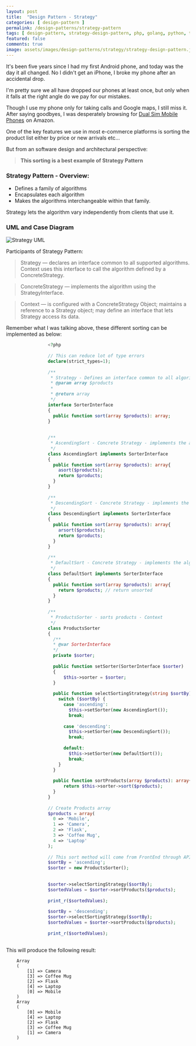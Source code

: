 ```yaml
---
layout: post
title:  "Design Pattern - Strategy"
categories: [ design-pattern ]
permalink: /design-patterns/strategy-pattern
tags: [ design-pattern, strategy-design-pattern, php, golang, python, typescript ]
featured: false
comments: true
image: assets/images/design-patterns/strategy/strategy-design-pattern.jpg
---
```


It's been five years since I had my first Android phone, and today was the day it all changed. No I didn't get an iPhone, I broke my phone after an accidental drop. 

I'm pretty sure we all have dropped our phones at least once, but only when it falls at the right angle do we pay for our mistakes.

Though I use my phone only for taking calls and Google maps, I still miss it. After saying goodbyes, I was desperately browsing for <a target="_blank" href="https://www.amazon.com.au/gp/search?ie=UTF8&tag=anamica-22&linkCode=ur2&linkId=078ab941e58c5b60b4ee336ff375193a&camp=247&creative=1211&index=electronics&keywords=dual sim mobile phones">Dual Sim Mobile Phones</a><img src="//ir-au.amazon-adsystem.com/e/ir?t=anamica-22&l=ur2&o=36" width="1" height="1" border="0" alt="" style="border:none !important; margin:0px !important;" /> on Amazon.

One of the key features we use in most e-commerce platforms is sorting the product list either by price or new arrivals etc... 

But from an software design and architectural perspective:

> **This sorting is a best example of Strategy Pattern**  

### Strategy Pattern - Overview:

- Defines a family of algorithms
- Encapsulates each algorithm
- Makes the algorithms interchangeable within that family.

 
Strategy lets the algorithm vary independently from clients that use it.

### UML and Case Diagram

![Strategy UML]({{site.siteurl}}assets/images/design-patterns/strategy/strategy-pattern-uml.jpg)

Participants of Strategy Pattern:


> Strategy — declares an interface common to all supported algorithms. Context uses this interface to call the algorithm defined by a ConcreteStrategy.

> ConcreteStrategy — implements the algorithm using the StrategyInterface.

> Context — is configured with a ConcreteStrategy Object; maintains a reference to a Strategy object; may define an interface that lets Strategy access its data.

Remember what I was talking above, these different sorting can be implemented as below:

                
```php                
                <?php
                
                // This can reduce lot of type errors
                declare(strict_types=1);
                
                /**
                 * Strategy - Defines an interface common to all algorithms
                 * @param array $products
                 *
                 * @return array
                 */
                interface SorterInterface
                {
                  public function sort(array $products): array;
                }
                
                
                /**
                 * AscendingSort - Concrete Strategy - implements the algorithm using the Interface
                 */
                class AscendingSort implements SorterInterface
                {
                  public function sort(array $products): array{
                    asort($products);
                    return $products;
                  }
                }
                
                /**
                 * DescendingSort - Concrete Strategy - implements the algorithm using the Interface
                 */
                class DescendingSort implements SorterInterface
                {
                  public function sort(array $products): array{
                    arsort($products);
                    return $products;
                  }
                }
                
                /**
                 * DefaultSort - Concrete Strategy - implements the algorithm using the Interface
                 */
                class DefaultSort implements SorterInterface
                {
                  public function sort(array $products): array{
                    return $products; // return unsorted
                  }
                }
                
                /**
                 * ProductsSorter - sorts products - Context
                 */
                class ProductsSorter
                {
                  /**
                  * @var SorterInterface
                  */
                  private $sorter;
                
                  public function setSorter(SorterInterface $sorter)
                  {
                      $this->sorter = $sorter;
                  }
                
                  public function selectSortingStrategy(string $sortBy){
                    switch ($sortBy) {
                      case 'ascending':
                        $this->setSorter(new AscendingSort());
                        break;
                
                      case 'descending':
                        $this->setSorter(new DescendingSort());
                        break;
                
                      default:
                        $this->setSorter(new DefaultSort());
                        break;
                    }
                  }
                
                  public function sortProducts(array $products): array{
                      return $this->sorter->sort($products);
                  }
                }
                
                // Create Products array
                $products = array(
                  0 => 'Mobile',
                  1 => 'Camera',
                  2 => 'Flask',
                  3 => 'Coffee Mug',
                  4 => 'Laptop'
                );
                
                // This sort method will come from FrontEnd through API call
                $sortBy = 'ascending';
                $sorter = new ProductsSorter();
                
                
                $sorter->selectSortingStrategy($sortBy);
                $sortedValues = $sorter->sortProducts($products);
                
                print_r($sortedValues);
                
                $sortBy = 'descending';
                $sorter->selectSortingStrategy($sortBy);
                $sortedValues = $sorter->sortProducts($products);
                
                print_r($sortedValues);
                
```

This will produce the following result:

```
    Array
    (
        [1] => Camera
        [3] => Coffee Mug
        [2] => Flask
        [4] => Laptop
        [0] => Mobile
    )
    Array
    (
        [0] => Mobile
        [4] => Laptop
        [2] => Flask
        [3] => Coffee Mug
        [1] => Camera
    )
```

